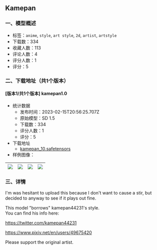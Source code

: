 ## Kamepan
### 一、模型概述

- 标签：`anime`, `style`, `art style`, `2d`, `artist`, `artstyle`
- 下载数：334
- 收藏人数：113
- 评论人数：4
- 评分人数：1
- 评分：5

### 二、下载地址（共1个版本）

#### [版本1/共1个版本] kamepan1.0

- 统计数据
  - 发布时间：2023-02-15T20:56:25.707Z
  - 原始模型：SD 1.5
  - 下载数：334
  - 评分人数：1
  - 评分：5
- 下载地址
  - [kamepan_10.safetensors](https://civitai.com/api/download/models/10930)
- 样例图像：

| <img src="https://image.civitai.com/xG1nkqKTMzGDvpLrqFT7WA/305e530f-6b19-42af-cc80-d929e1c1a500/width=450/105766.jpeg" /> | <img src="https://image.civitai.com/xG1nkqKTMzGDvpLrqFT7WA/022391b8-f328-4e58-06bb-a88c131ec900/width=450/105774.jpeg" /> | <img src="https://image.civitai.com/xG1nkqKTMzGDvpLrqFT7WA/5de99157-3a18-48cb-d252-6990c9547800/width=450/105773.jpeg" /> | <img src="https://image.civitai.com/xG1nkqKTMzGDvpLrqFT7WA/1b733c14-5e00-4c21-5f76-fb414a213700/width=450/105772.jpeg" /> |
| ---- | ---- | ---- | ---- |


### 三、详情
<p>I'm was hesitant to upload this because I don't want to cause a stir, but decided to anyway to see if it plays out fine.</p><p>This model "borrows" kamepan44231's style.<br />You can find his info here:</p><p><a target="_blank" rel="ugc" href="https://twitter.com/kamepan44231">https://twitter.com/kamepan44231</a></p><p><a target="_blank" rel="ugc" href="https://www.pixiv.net/en/users/49675420">https://www.pixiv.net/en/users/49675420</a></p><p></p><p>Please support the original artist.</p>